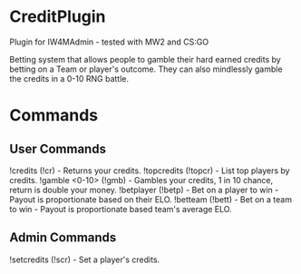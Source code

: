 # CreditPlugin
Plugin for IW4MAdmin - tested with MW2 and CS:GO

Betting system that allows people to gamble their hard earned credits by betting on a Team or player's outcome. 
They can also mindlessly gamble the credits in a 0-10 RNG battle.

# Commands
## User Commands
!credits (!cr) - Returns your credits.
!topcredits (!topcr) - List top players by credits.
!gamble <0-10> <amount> (!gmb) - Gambles your credits, 1 in 10 chance, return is double your money.
!betplayer <name> <amount> (!betp) - Bet on a player to win - Payout is proportionate based on their ELO.
!betteam <name> <amount> (!bett) - Bet on a team to win - Payout is proportionate based team's average ELO.
  
## Admin Commands
!setcredits <name> <amount> (!scr) - Set a player's credits.

